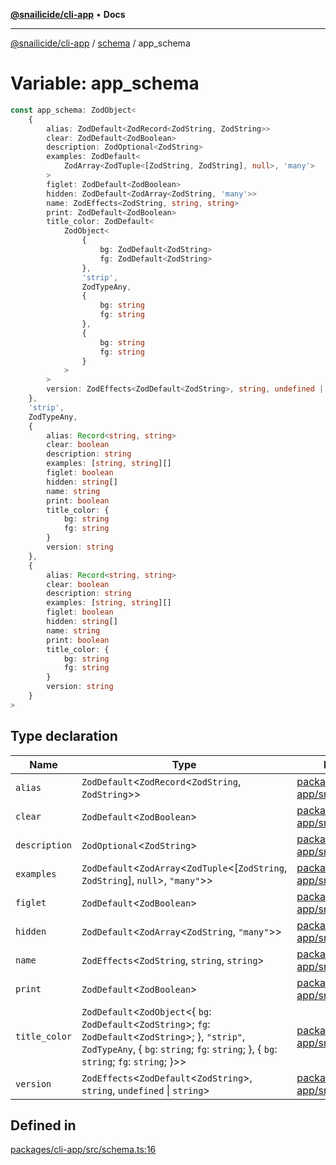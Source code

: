 [**@snailicide/cli-app**](../../../README.md) • **Docs**

---

[@snailicide/cli-app](../../../README.md) / [schema](../README.md) / app_schema

# Variable: app_schema

```ts
const app_schema: ZodObject<
    {
        alias: ZodDefault<ZodRecord<ZodString, ZodString>>
        clear: ZodDefault<ZodBoolean>
        description: ZodOptional<ZodString>
        examples: ZodDefault<
            ZodArray<ZodTuple<[ZodString, ZodString], null>, 'many'>
        >
        figlet: ZodDefault<ZodBoolean>
        hidden: ZodDefault<ZodArray<ZodString, 'many'>>
        name: ZodEffects<ZodString, string, string>
        print: ZodDefault<ZodBoolean>
        title_color: ZodDefault<
            ZodObject<
                {
                    bg: ZodDefault<ZodString>
                    fg: ZodDefault<ZodString>
                },
                'strip',
                ZodTypeAny,
                {
                    bg: string
                    fg: string
                },
                {
                    bg: string
                    fg: string
                }
            >
        >
        version: ZodEffects<ZodDefault<ZodString>, string, undefined | string>
    },
    'strip',
    ZodTypeAny,
    {
        alias: Record<string, string>
        clear: boolean
        description: string
        examples: [string, string][]
        figlet: boolean
        hidden: string[]
        name: string
        print: boolean
        title_color: {
            bg: string
            fg: string
        }
        version: string
    },
    {
        alias: Record<string, string>
        clear: boolean
        description: string
        examples: [string, string][]
        figlet: boolean
        hidden: string[]
        name: string
        print: boolean
        title_color: {
            bg: string
            fg: string
        }
        version: string
    }
>
```

## Type declaration

| Name | Type | Defined in |
| --- | --- | --- |
| `alias` | `ZodDefault`\<`ZodRecord`\<`ZodString`, `ZodString`\>\> | [packages/cli-app/src/schema.ts:17](https://github.com/gbtunney/snailicide-monorepo/blob/e538d73c297e05cfc5c2161039b61c76cd65cf31/packages/cli-app/src/schema.ts#L17) |
| `clear` | `ZodDefault`\<`ZodBoolean`\> | [packages/cli-app/src/schema.ts:19](https://github.com/gbtunney/snailicide-monorepo/blob/e538d73c297e05cfc5c2161039b61c76cd65cf31/packages/cli-app/src/schema.ts#L19) |
| `description` | `ZodOptional`\<`ZodString`\> | [packages/cli-app/src/schema.ts:23](https://github.com/gbtunney/snailicide-monorepo/blob/e538d73c297e05cfc5c2161039b61c76cd65cf31/packages/cli-app/src/schema.ts#L23) |
| `examples` | `ZodDefault`\<`ZodArray`\<`ZodTuple`\<[`ZodString`, `ZodString`], `null`\>, `"many"`\>\> | [packages/cli-app/src/schema.ts:24](https://github.com/gbtunney/snailicide-monorepo/blob/e538d73c297e05cfc5c2161039b61c76cd65cf31/packages/cli-app/src/schema.ts#L24) |
| `figlet` | `ZodDefault`\<`ZodBoolean`\> | [packages/cli-app/src/schema.ts:28](https://github.com/gbtunney/snailicide-monorepo/blob/e538d73c297e05cfc5c2161039b61c76cd65cf31/packages/cli-app/src/schema.ts#L28) |
| `hidden` | `ZodDefault`\<`ZodArray`\<`ZodString`, `"many"`\>\> | [packages/cli-app/src/schema.ts:32](https://github.com/gbtunney/snailicide-monorepo/blob/e538d73c297e05cfc5c2161039b61c76cd65cf31/packages/cli-app/src/schema.ts#L32) |
| `name` | `ZodEffects`\<`ZodString`, `string`, `string`\> | [packages/cli-app/src/schema.ts:36](https://github.com/gbtunney/snailicide-monorepo/blob/e538d73c297e05cfc5c2161039b61c76cd65cf31/packages/cli-app/src/schema.ts#L36) |
| `print` | `ZodDefault`\<`ZodBoolean`\> | [packages/cli-app/src/schema.ts:39](https://github.com/gbtunney/snailicide-monorepo/blob/e538d73c297e05cfc5c2161039b61c76cd65cf31/packages/cli-app/src/schema.ts#L39) |
| `title_color` | `ZodDefault`\<`ZodObject`\<\{ `bg`: `ZodDefault`\<`ZodString`\>; `fg`: `ZodDefault`\<`ZodString`\>; \}, `"strip"`, `ZodTypeAny`, \{ `bg`: `string`; `fg`: `string`; \}, \{ `bg`: `string`; `fg`: `string`; \}\>\> | [packages/cli-app/src/schema.ts:40](https://github.com/gbtunney/snailicide-monorepo/blob/e538d73c297e05cfc5c2161039b61c76cd65cf31/packages/cli-app/src/schema.ts#L40) |
| `version` | `ZodEffects`\<`ZodDefault`\<`ZodString`\>, `string`, `undefined` \| `string`\> | [packages/cli-app/src/schema.ts:50](https://github.com/gbtunney/snailicide-monorepo/blob/e538d73c297e05cfc5c2161039b61c76cd65cf31/packages/cli-app/src/schema.ts#L50) |

## Defined in

[packages/cli-app/src/schema.ts:16](https://github.com/gbtunney/snailicide-monorepo/blob/e538d73c297e05cfc5c2161039b61c76cd65cf31/packages/cli-app/src/schema.ts#L16)

